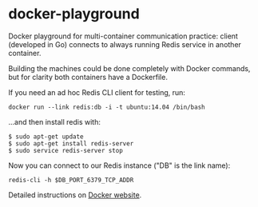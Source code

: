 # docker-playground
Docker playground for multi-container communication practice: client (developed in Go) connects to always running Redis service in another container.

Building the machines could be done completely with Docker commands, but for clarity both containers have a Dockerfile.

If you need an ad hoc Redis CLI client for testing, run:

    docker run --link redis:db -i -t ubuntu:14.04 /bin/bash
	
...and then install redis with:

	$ sudo apt-get update
	$ sudo apt-get install redis-server
	$ sudo service redis-server stop

Now you can connect to our Redis instance ("DB" is the link name):

    redis-cli -h $DB_PORT_6379_TCP_ADDR

Detailed instructions on [Docker website](https://docs.docker.com/examples/running_redis_service/).
